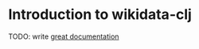 # Introduction to wikidata-clj

TODO: write [great documentation](http://jacobian.org/writing/what-to-write/)
